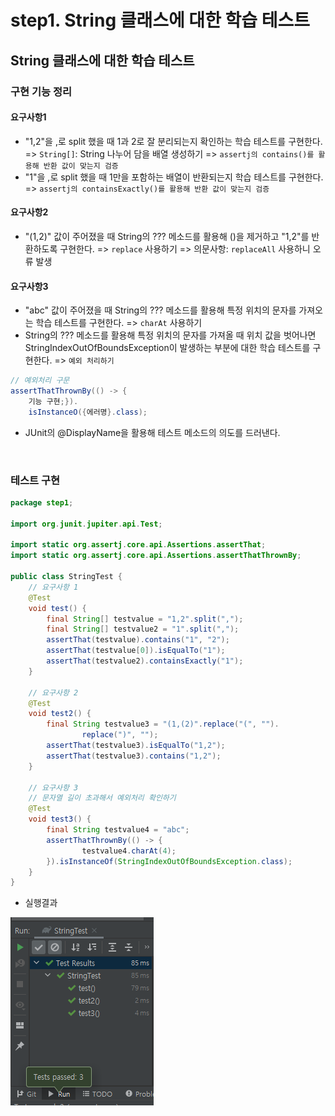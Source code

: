 step1. String 클래스에 대한 학습 테스트 
========================
String 클래스에 대한 학습 테스트 
----------------------

### 구현 기능 정리 
#### 요구사항1
- "1,2"을 ,로 split 했을 때 1과 2로 잘 분리되는지 확인하는 학습 테스트를 구현한다. 
    => `String[]`: String 나누어 담을 배열 생성하기 
    =>  `assertj의 contains()를 활용해 반환 값이 맞는지 검증`
- "1"을 ,로 split 했을 때 1만을 포함하는 배열이 반환되는지 학습 테스트를 구현한다.
    => `assertj의 containsExactly()를 활용해 반환 값이 맞는지 검증`

#### 요구사항2
- "(1,2)" 값이 주어졌을 때 String의 ??? 메소드를 활용해 ()을 제거하고 "1,2"를 반환하도록 구현한다.
    => `replace` 사용하기
    => 의문사항: `replaceAll` 사용하니 오류 발생

#### 요구사항3
- "abc" 값이 주어졌을 때 String의 ??? 메소드를 활용해 특정 위치의 문자를 가져오는 학습 테스트를 구현한다.
    => `charAt` 사용하기
- String의 ??? 메소드를 활용해 특정 위치의 문자를 가져올 때 위치 값을 벗어나면 StringIndexOutOfBoundsException이 발생하는 부분에 대한 학습 테스트를 구현한다.
    => `예외 처리하기`
```java
// 예외처리 구문
assertThatThrownBy(() -> {
    기능 구현;}).
    isInstanceO({에러명}.class);
```
- JUnit의 @DisplayName을 활용해 테스트 메소드의 의도를 드러낸다.

<br/>

### 테스트 구현
```java
package step1;

import org.junit.jupiter.api.Test;

import static org.assertj.core.api.Assertions.assertThat;
import static org.assertj.core.api.Assertions.assertThatThrownBy;

public class StringTest {
    // 요구사항 1
    @Test
    void test() {
        final String[] testvalue = "1,2".split(",");
        final String[] testvalue2 = "1".split(",");
        assertThat(testvalue).contains("1", "2");
        assertThat(testvalue[0]).isEqualTo("1");
        assertThat(testvalue2).containsExactly("1");
    }

    // 요구사항 2
    @Test
    void test2() {
        final String testvalue3 = "(1,(2)".replace("(", "").
                replace(")", "");
        assertThat(testvalue3).isEqualTo("1,2");
        assertThat(testvalue3).contains("1,2");
    }

    // 요구사항 3
    // 문자열 길이 초과해서 예외처리 확인하기
    @Test
    void test3() {
        final String testvalue4 = "abc";
        assertThatThrownBy(() -> {
                testvalue4.charAt(4);
        }).isInstanceOf(StringIndexOutOfBoundsException.class);
    }
}
```
- 실행결과

![exception](../../img/exception.PNG)